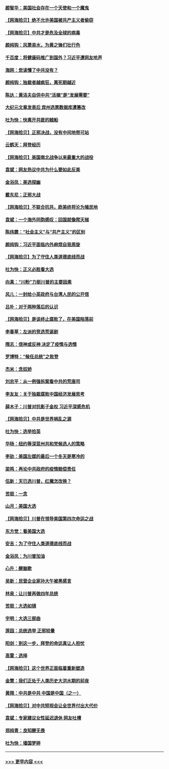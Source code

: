 #### [颜智华：美国社会存在一个天使和一个魔鬼](../pages/nsc993/n12574299.md?t=11252003) 
#### [【网海拾贝】绝不允许美国被共产主义者偷窃](../pages/nsc993/n12573396.md?t=11252003) 
#### [【网海拾贝】中共才是危及全球的病毒](../pages/nsc993/n12571204.md?t=11252003) 
#### [颜纯钩：风萧易水，为黄之锋们壮行色](../pages/nsc993/n12571487.md?t=11252003) 
#### [千百度：将健康码推广到国外？习近平遭网友呛声](../pages/nsc993/n12570808.md?t=11252003) 
#### [海网：您读懂了中共没有？](../pages/nsc993/n12570487.md?t=11252003) 
#### [颜纯钩：独裁者越疯狂，离死期越近](../pages/nsc993/n12569055.md?t=11252003) 
#### [陈达：黄洁夫自供中共“活摘”是“发展需要”](../pages/nsc993/n12568541.md?t=11252003) 
#### [大纪元文章发表后 宾州选票数据库遭篡改](../pages/nsc993/n12568105.md?t=11252003) 
#### [吐为快：快离开共匪的贼船](../pages/nsc993/n12568462.md?t=11252003) 
#### [【网海拾贝】正邪决战，没有中间地带可站](../pages/nsc993/n12568439.md?t=11252003) 
#### [云鹤天：拜登经历](../pages/nsc993/n12567294.md?t=11252003) 
#### [【网海拾贝】美国南北战争以来最重大的战役](../pages/nsc993/n12567247.md?t=11252003) 
#### [袁斌：网友热议中共为什么要如此反美](../pages/nsc993/n12567162.md?t=11252003) 
#### [金浴凤：美选探幽](../pages/nsc993/n12567147.md?t=11252003) 
#### [戴东尼：正邪大战](../pages/nsc993/n12567033.md?t=11252003) 
#### [【网海拾贝】不联合抗共，欧美终将沦为殖民地](../pages/nsc993/n12565068.md?t=11252003) 
#### [袁斌：一个海外同胞感叹：回国就像爬天梯](../pages/nsc993/n12564986.md?t=11252003) 
#### [陈纬霆：“社会主义”与“共产主义”的区别](../pages/nsc993/n12562417.md?t=11252003) 
#### [颜纯钩：习近平面临内外麻烦自我周旋](../pages/nsc993/n12563356.md?t=11252003) 
#### [【网海拾贝】为了守住人类道德底线而战](../pages/nsc993/n12562542.md?t=11252003) 
#### [吐为快：正义必胜看大选](../pages/nsc993/n12561967.md?t=11252003) 
#### [向真：“川粉”力挺川普的主要因素](../pages/nsc993/n12560774.md?t=11252003) 
#### [风儿：一封给小英政府与台湾人民的公开信](../pages/nsc993/n12560581.md?t=11252003) 
#### [吕朴：对于两种落后的认识](../pages/nsc993/n12560492.md?t=11252003) 
#### [【网海拾贝】是该终止腐败了，在美国陷落前](../pages/nsc993/n12559936.md?t=11252003) 
#### [李春草：左派的竞选荒诞剧](../pages/nsc993/n12558380.md?t=11252003) 
#### [隋志：信神或反神 决定了疫情与选情](../pages/nsc993/n12558255.md?t=11252003) 
#### [罗博特：“候任总统”之败登](../pages/nsc993/n12558189.md?t=11252003) 
#### [杰米：念奴娇](../pages/nsc993/n12558174.md?t=11252003) 
#### [刘忠平：从一例强拆案看中共的荒唐司](../pages/nsc993/n12558036.md?t=11252003) 
#### [李友友：关于独裁腐败中国经济发展思考](../pages/nsc993/n12558004.md?t=11252003) 
#### [薛木子：川普对抗影子金权 习近平深感危机](../pages/nsc993/n12557342.md?t=11252003) 
#### [【网海拾贝】中共是世界祸乱之源](../pages/nsc993/n12555353.md?t=11252003) 
#### [吐为快：选举拾英](../pages/nsc993/n12555041.md?t=11252003) 
#### [华旸：纽约等深蓝州共和党候选人的策略](../pages/nsc993/n12554309.md?t=11252003) 
#### [李劼：美国左媒的最后一个冬天是寒冷的](../pages/nsc993/n12552947.md?t=11252003) 
#### [梁鸣：再论中共政府的疫情赔偿责任](../pages/nsc993/n12553012.md?t=11252003) 
#### [伍新：天已选川普，红魔怎改换？](../pages/nsc993/n12552970.md?t=11252003) 
#### [苦胆：一念](../pages/nsc993/n12552957.md?t=11252003) 
#### [山月：美国大选](../pages/nsc993/n12552446.md?t=11252003) 
#### [【网海拾贝】川普在领导美国第四次命运之战](../pages/nsc993/n12551973.md?t=11252003) 
#### [东方觉：看美国大选](../pages/nsc993/n12551647.md?t=11252003) 
#### [安吉：为了守住人类道德底线而战](../pages/nsc993/n12551111.md?t=11252003) 
#### [金浴凤：为川普加油](../pages/nsc993/n12551085.md?t=11252003) 
#### [心升：醒脑歌](../pages/nsc993/n12550984.md?t=11252003) 
#### [吴新：民营企业家孙大午被黑感言](../pages/nsc993/n12550656.md?t=11252003) 
#### [林泉：让川普再做四年总统](../pages/nsc993/n12550640.md?t=11252003) 
#### [苦胆：大选如镜](../pages/nsc993/n12550630.md?t=11252003) 
#### [宇明：大选三部曲](../pages/nsc993/n12550603.md?t=11252003) 
#### [莲园：总统选举 正邪较量](../pages/nsc993/n12550594.md?t=11252003) 
#### [阳剑：到这一步，拜登的命运真让人担忧](../pages/nsc993/n12549093.md?t=11252003) 
#### [高雷：选择](../pages/nsc993/n12549087.md?t=11252003) 
#### [【网海拾贝】这个世界正面临着重新塑造](../pages/nsc993/n12548326.md?t=11252003) 
#### [金慧：我们正处于人类历史大洪水期的前夜](../pages/nsc993/n12547914.md?t=11252003) 
#### [黄翔：中共是中共 中国是中国（之一）](../pages/nsc993/n12547576.md?t=11252003) 
#### [【网海拾贝】对中共短视会让全世界付出大代价](../pages/nsc993/n12546043.md?t=11252003) 
#### [袁斌：专家建议女性延迟退休 网友吐槽](../pages/nsc993/n12545424.md?t=11252003) 
#### [郑纯青：良知醒无畏](../pages/nsc993/n12545394.md?t=11252003) 
#### [吐为快：墙国梦碎](../pages/nsc993/n12545309.md?t=11252003) 

----
#### [ >>> 更早内容 <<< ](../indexes/nsc993-earlier.md)
